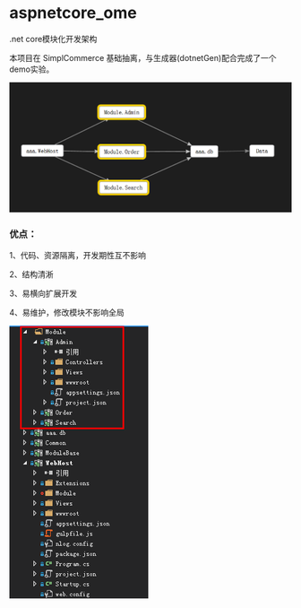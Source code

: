 # aspnetcore_ome
.net core模块化开发架构

本项目在 SimplCommerce 基础抽离，与生成器(dotnetGen)配合完成了一个demo实验。

![](20170303_114400.png)

### 优点：

1、代码、资源隔离，开发期性互不影响

2、结构清淅

3、易横向扩展开发

4、易维护，修改模块不影响全局

![](20170303_114742.png)
